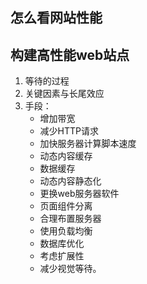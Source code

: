 ## 怎么看网站性能


## 构建高性能web站点
1. 等待的过程
2. 关键因素与长尾效应
3. 手段：
    * 增加带宽
    * 减少HTTP请求
    * 加快服务器计算脚本速度
    * 动态内容缓存
    * 数据缓存
    * 动态内容静态化
    * 更换web服务器软件
    * 页面组件分离
    * 合理布置服务器
    * 使用负载均衡
    * 数据库优化
    * 考虑扩展性
    * 减少视觉等待。
